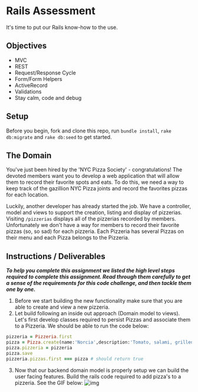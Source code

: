 # Rails Assessment
It's time to put our Rails know-how to the use.

## Objectives
+ MVC
+ REST
+ Request/Response Cycle
+ Form/Form Helpers
+ ActiveRecord
+ Validations
+ Stay calm, code and debug

## Setup

Before you begin, fork and clone this repo, run `bundle install`, `rake db:migrate` and `rake db:seed` to get started.

## The Domain
You've just been hired by the 'NYC Pizza Society' - congratulations! The devoted members want you to develop a web application that will allow them to record their favorite spots and eats. To do this, we need a way to keep track of the gazillion NYC Pizza joints and record the favorites pizzas for each location.

Luckily, another developer has already started the job. We have a controller, model and views to support the creation, listing and display of pizzerias. Visiting `/pizzerias` displays all of the pizzerias recorded by members. Unfortunately we don't have a way for members to record their favorite pizzas (so, so sad) for each pizzeria. Each Pizzeria has several Pizzas on their menu and each Pizza belongs to the Pizzeria.

## Instructions / Deliverables

***To help you complete this assignment we listed the high level steps required to complete this assignment. Read through them carefully to get a sense of the requirements for this code challenge, and then tackle them one by one.***

1. Before we start building the new functionality make sure that you are able to create and view a new pizzeria.
2. Let build following an inside out approach (Domain model to views). Let's first develop classes required to persist Pizzas and associate them to a Pizzeria. We should be able to run the code below:
```Ruby
pizzeria = Pizzeria.first
pizza = Pizza.create(name:'Norcia',description:'Tomato, salami, grilled peppers, fresh mozzarella, grana')
pizza.pizzeria = pizzeria
pizza.save
pizzeria.pizzas.first === pizza # should return true
```
3. Now that our backend domain model is properly setup we can build the user facing features. Build the rails code required to add pizza's to a pizzeria. See the GIF below:
![img](https://media.giphy.com/media/xT9IglXEJ2l4Bf2Neo/giphy.gif)

